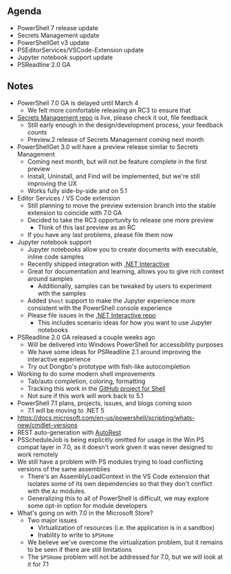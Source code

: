 ## Agenda

* PowerShell 7 release update
* Secrets Management update
* PowerShellGet v3 update
* PSEditorServices/VSCode-Extension update
* Jupyter notebook support update
* PSReadline 2.0 GA

## Notes

* PowerShell 7.0 GA is delayed until March 4
    * We felt more comfortable releasing an RC3 to ensure that
* [Secrets Management repo]() is live, please check it out, file feedback
    * Still early enough in the design/development process, your feedback *counts*
    * Preview.2 release of Secrets Management coming next month
* PowerShellGet 3.0 will have a preview release similar to Secrets Management
    * Coming next month, but will not be feature complete in the first preview
    * Install, Uninstall, and Find will be implemented, but we're still improving the UX
    * Works fully side-by-side and on 5.1
* Editor Services / VS Code extension
    * Still planning to move the preview extension branch into the stable extension to coincide with 7.0 GA
    * Decided to take the RC3 opportunity to release one more preview
        * Think of this last preview as an RC
    * If you have any last problems, please file them now
* Jupyter notebook support
    * Jupyter notebooks allow you to create documents with executable, inline code samples
    * Recently shipped integration with [.NET Interactive](https://github.com/dotnet/interactive)
    * Great for documentation and learning, allows you to give rich context around samples
        * Additionally, samples can be tweaked by users to experiment with the samples
    * Added `$host` support to make the Jupyter experience more consistent with the PowerShell console experience
    * Please file issues in the [.NET Interactive repo]()
        * This includes scenario ideas for how you want to use Jupyter notebooks
* PSReadline 2.0 GA released a couple weeks ago
    * Will be delivered into Windows PowerShell for accessibility purposes
    * We have some ideas for PSReadline 2.1 around improving the interactive experience
    * Try out Dongbo's prototype with fish-like autocompletion
* Working to do some modern shell improvements
    * Tab/auto completion, coloring, formatting
    * Tracking this work in the [GitHub project for Shell](https://github.com/PowerShell/PowerShell/projects/17)
    * Not sure if this work will work back to 5.1
* PowerShell 7.1 plans, projects, issues, and blogs coming soon
    * 7.1 *will* be moving to .NET 5
* https://docs.microsoft.com/en-us/powershell/scripting/whats-new/cmdlet-versions
* REST auto-generation with [AutoRest](https://github.com/azure/autorest)
* PSScheduleJob is being explicitly omitted for usage in the Win PS compat layer in 7.0,
  as it doesn't work given it was never designed to work remotely
* We still have a problem with PS modules trying to load conflicting versions of the same assemblies
    * There's an AssemblyLoadContext in the VS Code extension that isolates some of its own dependencies
      so that they don't conflict with the `Az` modules.
    * Generalizing this to all of PowerShell is difficult, we may explore some opt-in option for
      module developers
* What's going on with 7.0 in the Microsoft Store?
    * Two major issues
        * Virtualization of resources (i.e. the application is in a sandbox)
        * Inability to write to `$PSHome`
    * We believe we've overcome the virtualization problem, but it remains to be seen if there are still limitations
    * The `$PSHome` problem will not be addressed for 7.0,
      but we will look at it for 7.1